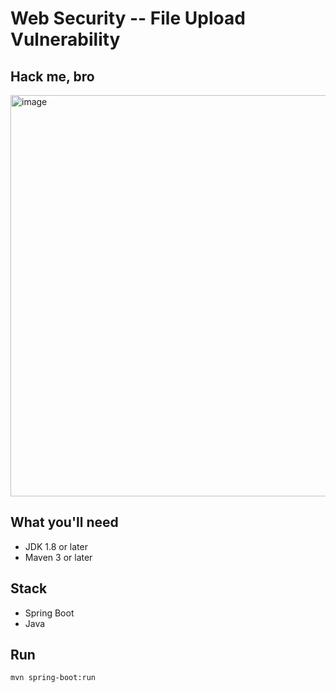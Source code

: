 # Web Security -- File Upload Vulnerability
## Hack me, bro
<img width="642" alt="image" src="https://github.com/Don2025/CTFwriteUp/assets/38124648/cf6d9423-a430-422b-876d-35f62bfcd2b3">

## What you'll need
- JDK 1.8 or later
- Maven 3 or later

## Stack
- Spring Boot
- Java

## Run
`mvn spring-boot:run`
